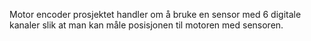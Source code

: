 Motor encoder prosjektet handler om å bruke en sensor med 6 digitale kanaler slik at man kan måle posisjonen til motoren med sensoren.
